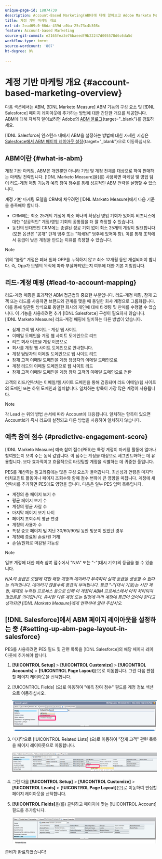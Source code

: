 ```yaml
---
unique-page-id: 18874730
description: Account-Based Marketing(ABM)에 대해 알아보고 Adobe Marketo Measure이 마케팅 및 영업 팀이 성공적인 ABM 전략을 실행하는 데 어떻게 도움이 되는지에 대해 알아봅니다.
title: 계정 기반 마케팅 개요
exl-id: 2ead69c0-66da-439d-a0ba-25c73c4b308c
feature: Account-based Marketing
source-git-commit: e2165fea3e76baeedf9b22247d005578d6c6da5d
workflow-type: tm+mt
source-wordcount: '807'
ht-degree: 0%

---
```


# 계정 기반 마케팅 개요 {#account-based-marketing-overview}

다음 섹션에서는 ABM, [!DNL Marketo Measure] ABM 기능의 구성 요소 및 [!DNL Salesforce] 페이지 레이아웃에 추가하는 방법에 대한 간단한 개요를 제공합니다. ABM에 대해 자세히 알아보려면 Adobe의 [ABM 블로그](https://business.adobe.com/blog/basics/account-based-marketing){target="_blank"}를 검토하세요.

[!DNL Salesforce] 인스턴스 내에서 ABM을 설정하는 방법에 대한 자세한 지침은 [Salesforce에서 ABM 페이지 레이아웃 설정](/help/advanced-marketo-measure-features/account-based-marketing/account-based-marketing-overview.md#setting-up-abm-page-layout-in-salesforce){target="_blank"}으로 이동하십시오.

## ABM이란 {#what-is-abm}

계정 기반 마케팅, ABM은 개인뿐만 아니라 기업 및 계정 전체를 대상으로 하여 판매하는 마케팅 전략입니다. [!DNL Marketo Measure]을(를) 사용하면 마케팅 및 영업 팀이 리드-계정 매핑 기능과 예측 참여 점수를 통해 성공적인 ABM 전략을 실행할 수 있습니다.

계정 기반 마케팅 모델을 CRM에 채우려면 [!DNL Marketo Measure]에서 다음 기준을 충족해야 합니다.

* CRM에는 최소 25개의 계정에 최소 하나의 확정된 영업 기회가 있어야 비즈니스에 대한 &quot;성공적인&quot; 계정/영업 기회의 공통점을 더 잘 측정할 수 있습니다.
* 동전의 반대편인 CRM에는 종결된 성공 기회 없이 최소 25개의 계정이 필요합니다(모든 옵션은 &quot;공개&quot; 단계 범주 또는 &quot;폐쇄됨&quot; 범주에 있어야 함). 이를 통해 조직에서 등급이 낮은 계정을 만드는 이유를 측정할 수 있습니다.

>[!NOTE]
>
>위의 &quot;불량&quot; 계정은 폐쇄 원화 OPP를 누적하지 않고 최소 12개월 동안 개설되어야 합니다. 즉, Opp가 모델의 목적에 따라 부실화되었는지 여부에 대한 기본 지침입니다.

## 리드-계정 매핑 {#lead-to-account-mapping}

리드-계정 매핑은 효과적인 ABM 접근법의 중요한 부분입니다. 리드-계정 매핑, 잠재 고객 또는 리드를 사용하면 브랜드와 관계를 맺을 때 동일한 회사 계정으로 그룹화됩니다. 이를 통해 일관된 방식으로 동일한 회사의 개인에 대해 타겟팅 및 판매를 수행할 수 있습니다. 이 기능을 사용하려면 추가 [!DNL Salesforce] 구성이 필요하지 않습니다. [!DNL Marketo Measure] 리드-계정 매핑에 일치하는 다른 방법이 있습니다.

* 잠재 고객 웹 사이트 - 계정 웹 사이트
* 이메일 도메인을 계정 웹 사이트 도메인으로 리드
* 리드 회사 이름을 계정 이름으로
* 회사를 계정 웹 사이트 도메인으로 안내합니다.
* 계정 담당자의 이메일 도메인으로 웹 사이트 리드
* 잠재 고객 이메일 도메인을 계정 담당자의 이메일 도메인으로
* 계정 리드의 이메일 도메인으로 웹 사이트 리드
* 잠재 고객 이메일 도메인을 계정 잠재 고객의 이메일 도메인으로 전환

고객의 리드/연락처는 이메일/웹 사이트 도메인을 통해 검증되며 리드 이메일/웹 사이트의 도메인 또는 하위 도메인과 일치합니다. 일치하는 항목이 가장 많은 계정이 사용됩니다.

>[!NOTE]
>
>각 Lead 는 위의 방법 순서에 따라 Account에 대응됩니다. 일치하는 항목이 있으면 AccountId가 즉시 리드에 설정되고 다른 방법을 사용하여 일치하지 않습니다.

## 예측 참여 점수 {#predictive-engagement-score}

[!DNL Marketo Measure] 예측 참여 점수(PES)는 특정 계정이 마케팅 활동에 얼마나 참여했는지 보여 주는 동적 값입니다. 이 점수는 계정을 대상으로 세그먼트화하는 데 유용합니다. 보다 효과적이고 효율적으로 타깃팅할 계정을 식별하는 데 귀중한 툴입니다.

PES를 계산하는 알고리즘에는 많은 구성 요소가 들어갑니다. 최신성과 연령은 마지막 터치포인트 활동이나 페이지 조회수와 함께 점수 변화에 큰 영향을 미칩니다. 계정에 새 연락처를 추가하면 PES에도 영향을 줍니다. 다음은 일부 PES 입력 목록입니다.

* 계정의 총 페이지 보기 수
* 평균 페이지 보기 수
* 계정의 평균 사람 수
* 마지막 페이지 보기 나이
* 페이지 조회수의 평균 연령
* 계정의 사용자 수
* 특정 중요 페이지 및 지난 30/60/90일 동안 방문이 있었던 경우
* 계정에 종료된 손실/원 거래
* 손실/원화로 마감될 가능성

>[!NOTE]
>
>일부 계정에 대한 예측 참여 점수에서 &quot;N/A&quot; 또는 &quot;-&quot;(대시 기호)의 등급을 볼 수 있습니다.

_N/A의 등급은 모델에 대한 해당 계정의 데이터가 부족하여 실제 등급을 생성할 수 없다는 의미입니다. 데이터가 많을수록 등급이 부여됩니다._
_등급 &quot;-&quot;(대시 기호)는 시간 제한, 때때로 누락된 프로세스 등으로 인해 이 계정이 ABM 프로세스에서 아직 처리되지 않았음을 의미합니다. 유사한 다른 계정 또는 일정에 따라 계정에 등급이 있어야 한다고 생각되면 [!DNL Marketo Measure]에게 연락하여 알려 주십시오._

## [!DNL Salesforce]에서 ABM 페이지 레이아웃을 설정하는 중 {#setting-up-abm-page-layout-in-salesforce}

PES를 사용하려면 PES 필드 및 관련 목록을 [!DNL Salesforce]의 해당 페이지 레이아웃에 추가해야 합니다.

1. **[!UICONTROL Setup]** > **[!UICONTROL Customize]** > **[!UICONTROL Accounts]** > **[!UICONTROL Page Layout]**(으)로 이동합니다. 그런 다음 편집할 페이지 레이아웃을 선택합니다.
1. [!UICONTROL Fields] (으)로 이동하여 &quot;예측 참여 점수&quot; 필드를 계정 정보 섹션으로 이동하십시오.

   ![](assets/1.png)

1. 마지막으로 [!UICONTROL Related Lists] (으)로 이동하여 &quot;잠재 고객&quot; 관련 목록을 페이지 레이아웃으로 이동합니다.

   ![](assets/2.png)

1. 그런 다음 **[!UICONTROL Setup]** > **[!UICONTROL Customize]** > **[!UICONTROL Leads]** > **[!UICONTROL Page Layout]**(으)로 이동하여 편집할 페이지 레이아웃을 선택합니다.
1. **[!UICONTROL Fields]**&#x200B;을(를) 클릭하고 페이지에 맞는 [!UICONTROL Account] 필드를 추가합니다.

   ![](assets/3.png)

준비가 완료되었습니다!

